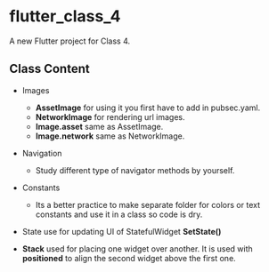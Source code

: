 # flutter_class_4

A new Flutter project for Class 4.

## Class Content

- Images
    - **AssetImage** for using it you first have to add in pubsec.yaml.
    - **NetworkImage** for rendering url images.
    - **Image.asset** same as AssetImage.
    - **Image.network** same as NetworkImage.

- Navigation
    - Study different type of navigator methods by yourself.

- Constants
    - Its a better practice to make separate folder for colors or text constants and use it in a class so code is dry.

- State use for updating UI of StatefulWidget **SetState()**

- **Stack** used for placing one widget over another. It is used with **positioned** to align the second widget above the first one.
 